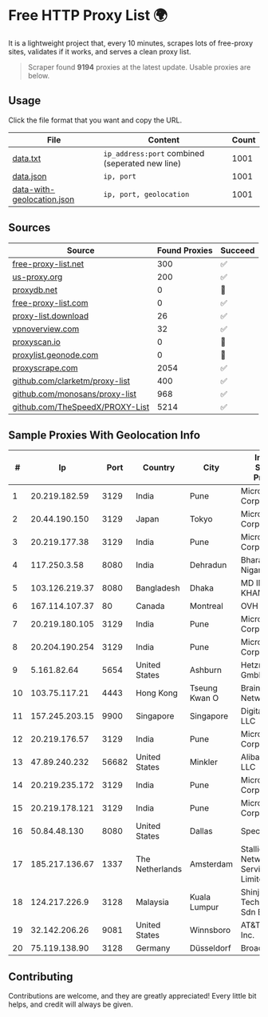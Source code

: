 
# Free HTTP Proxy List 🌍

It is a lightweight project that, every 10 minutes, scrapes lots of free-proxy sites, validates if it works, and serves a clean proxy list.


> Scraper found **9194** proxies at the latest update. Usable proxies are below.

## Usage

Click the file format that you want and copy the URL.


|File|Content|Count|
|----|-------|-----|
|[data.txt](https://raw.githubusercontent.com/themiralay/Proxy-List-World/master/data.txt)|`ip_address:port` combined (seperated new line)|1001|
|[data.json](https://raw.githubusercontent.com/themiralay/Proxy-List-World/master/data.json)|`ip, port`|1001|
|[data-with-geolocation.json](https://raw.githubusercontent.com/themiralay/Proxy-List-World/master/data-with-geolocation.json)|`ip, port, geolocation`|1001|

## Sources

|Source|Found Proxies|Succeed|
|------|-------------|-------|
|[free-proxy-list.net](https://free-proxy-list.net)|300|✅|
|[us-proxy.org](https://www.us-proxy.org)|200|✅|
|[proxydb.net](http://proxydb.net)|0|🚫|
|[free-proxy-list.com](https://free-proxy-list.com/?page=&port=&type%5B%5D=http&type%5B%5D=https&up_time=0&search=Search)|0|✅|
|[proxy-list.download](https://www.proxy-list.download/HTTP)|26|✅|
|[vpnoverview.com](https://vpnoverview.com/privacy/anonymous-browsing/free-proxy-servers)|32|✅|
|[proxyscan.io](https://www.proxyscan.io)|0|🚫|
|[proxylist.geonode.com](https://proxylist.geonode.com/api/proxy-list?limit=300&page=1&sort_by=lastChecked&sort_type=desc&protocols=http,https)|0|🚫|
|[proxyscrape.com](https://api.proxyscrape.com/v2/?request=displayproxies&protocol=http&timeout=10000&country=all&ssl=all&anonymity=all)|2054|✅|
|[github.com/clarketm/proxy-list](https://raw.githubusercontent.com/clarketm/proxy-list/master/proxy-list-raw.txt)|400|✅|
|[github.com/monosans/proxy-list](https://raw.githubusercontent.com/monosans/proxy-list/main/proxies/http.txt)|968|✅|
|[github.com/TheSpeedX/PROXY-List](https://raw.githubusercontent.com/TheSpeedX/PROXY-List/master/http.txt)|5214|✅|


## Sample Proxies With Geolocation Info

|#|Ip|Port|Country|City|Internet Service Provider|
|-|--|----|-------|----|-------------------------|
|1|20.219.182.59|3129|India|Pune|Microsoft Corporation|
|2|20.44.190.150|3129|Japan|Tokyo|Microsoft Corporation|
|3|20.219.177.38|3129|India|Pune|Microsoft Corporation|
|4|117.250.3.58|8080|India|Dehradun|Bharat Sanchar Nigam Ltd|
|5|103.126.219.37|8080|Bangladesh|Dhaka|MD IMTIAZ KHAN ABIR|
|6|167.114.107.37|80|Canada|Montreal|OVH SAS|
|7|20.219.180.105|3129|India|Pune|Microsoft Corporation|
|8|20.204.190.254|3129|India|Pune|Microsoft Corporation|
|9|5.161.82.64|5654|United States|Ashburn|Hetzner Online GmbH|
|10|103.75.117.21|4443|Hong Kong|Tseung Kwan O|BrainStorm Network|
|11|157.245.203.15|9900|Singapore|Singapore|DigitalOcean, LLC|
|12|20.219.176.57|3129|India|Pune|Microsoft Corporation|
|13|47.89.240.232|56682|United States|Minkler|Alibaba.com LLC|
|14|20.219.235.172|3129|India|Pune|Microsoft Corporation|
|15|20.219.178.121|3129|India|Pune|Microsoft Corporation|
|16|50.84.48.130|8080|United States|Dallas|Spectrum|
|17|185.217.136.67|1337|The Netherlands|Amsterdam|Stallion Network Services Limited|
|18|124.217.226.9|3128|Malaysia|Kuala Lumpur|Shinjiru Technology Sdn Bhd|
|19|32.142.206.26|9081|United States|Winnsboro|AT&T Services, Inc.|
|20|75.119.138.90|3128|Germany|Düsseldorf|BroadbandONE|



## Contributing

Contributions are welcome, and they are greatly appreciated! Every
little bit helps, and credit will always be given.

